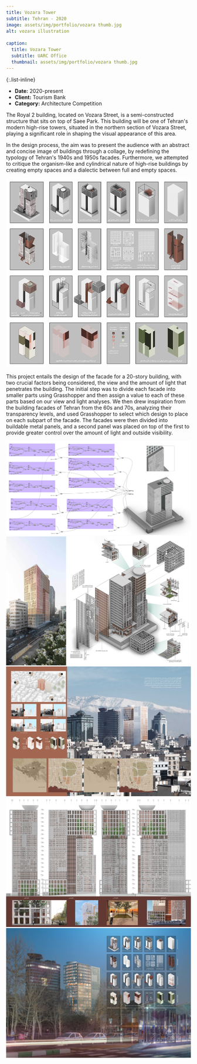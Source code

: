 ```yaml
---
title: Vozara Tower
subtitle: Tehran - 2020
image: assets/img/portfolio/vozara thumb.jpg
alt: vozara illustration

caption:
  title: Vozara Tower
  subtitle: UARC Office
  thumbnail: assets/img/portfolio/vozara thumb.jpg
---
```


{:.list-inline}

- **Date:** 2020-present
- **Client:** Tourism Bank
- **Category:** Architecture Competition

The Royal 2 building, located on Vozara Street, is a semi-constructed structure that sits on top of Saee Park. This building will be one of Tehran's modern high-rise towers, situated in the northern section of Vozara Street, playing a significant role in shaping the visual appearance of this area.

In the design process, the aim was to present the audience with an abstract and concise image of buildings through a collage, by redefining the typology of Tehran's 1940s and 1950s facades. Furthermore, we attempted to critique the organism-like and cylindrical nature of high-rise buildings by creating empty spaces and a dialectic between full and empty spaces.

<img src="assets/img/portfolio/vozara diag.jpg" alt="Vozara Diag">

This project entails the design of the facade for a 20-story building, with two crucial factors being considered, the view and the amount of light that penetrates the building. The initial step was to divide each facade into smaller parts using Grasshopper and then assign a value to each of these parts based on our view and light analyses. We then drew inspiration from the building facades of Tehran from the 60s and 70s, analyzing their transparency levels, and used Grasshopper to select which design to place on each subpart of the facade. The facades were then divided into buildable metal panels, and a second panel was placed on top of the first to provide greater control over the amount of light and outside visibility.

<img src="assets/img/portfolio/vozara gh.jpg" alt="Vozara GH">
<img src="assets/img/portfolio/vozara sheet_02.jpg" alt="Vozara Sheet 02">
<img src="assets/img/portfolio/vozara sheet_03.jpeg" alt="Vozara Sheet 03">
<img src="assets/img/portfolio/vozara sheet_04.jpg" alt="Vozara Sheet 04">
<img src="assets/img/portfolio/vozara sheet_05.jpeg" alt="Vozara Sheet 05">



